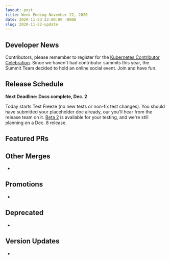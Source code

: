 ```yaml
---
layout: post
title: Week Ending November 22, 2020
date: 2020-11-23 22:00:00 -0000
slug: 2020-11-22-update
---
```


## Developer News

Contributors, please remember to register for the [Kubernetes Contributor Celebration](https://k8s.dev/celebration).  Since we haven't had contributor summits this year, the Summit Team decided to hold an online social event.  Join and have fun.

## Release Schedule

**Next Deadline: Docs complete, Dec. 2**

Today starts Test Freeze (no new tests or non-fix test changes).  You should have submitted your placeholder doc already, our you'll hear from the release team on it.  [Beta 2](https://github.com/kubernetes/kubernetes/blob/master/CHANGELOG/CHANGELOG-1.20.md/#v1200-beta2) is available for your testing, and we're still planning on a Dec. 8 release.




## Featured PRs


## Other Merges

*

## Promotions

*

## Deprecated

*

## Version Updates

*
